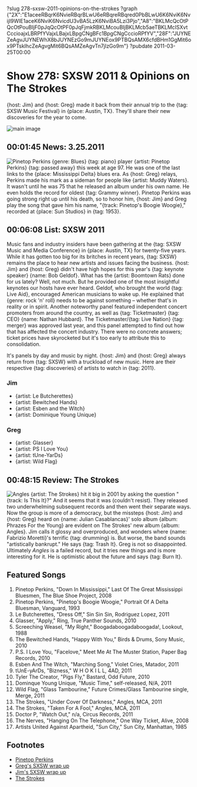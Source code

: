 ?slug 278-sxsw-2011-opinions-on-the-strokes
?graph {"2X":"E1aceeRBqrK6NvieRBqrBLwU6eRBqreRBqred0PbBLwU6K6NviK6NvijI9WIE1aceK6NviK6NvicdU3vBA5LzK6NviBA5Lzi3Pjo","A8":"BKLMcQcOtPQcOtPouBIjF0pJqQcOtPF0pJqFjmkRBKLMcouBIjBKLMcb5aeTBKLMcISXvtCccioajxLBRPfYVajxLBajxLBpgCNgBFc1BpgCNgCccioRPfYV","28F":"JUYNEZeAgvJUYNEWhX8bJUYNEzGo9mJUYNEox9PTBQsAMX6cfdBHm1GgMit6ox9PTskIhcZeAgvgMit6BQsAMZeAgvTn7jIzGo9m"}
?pubdate 2011-03-25T00:00

# Show 278: SXSW 2011 & Opinions on The Strokes 
{host: Jim} and {host: Greg} made it back from their annual trip to the {tag: SXSW Music Festival} in {place: Austin, TX}. They'll share their new discoveries for the year to come.

![main image](https://static.soundopinions.org/images/2011/sxsw.jpg)

## 00:01:45 News: 3.25.2011
![Pinetop Perkins](https://static.soundopinions.org/images/2011/pinetopperkins.jpg)
{genre: Blues} {tag: piano} player {artist: Pinetop Perkins} {tag: passed away} this week at age 97. He was one of the last links to the {place: Mississippi Delta} blues era. As {host: Greg} relays, Perkins made his mark as a sideman for people like {artist: Muddy Waters}. It wasn't until he was 75 that he released an album under his own name. He even holds the record for oldest {tag: Grammy winner}. Pinetop Perkins was going strong right up until his death, so to honor him, {host: Jim} and Greg play the song that gave him his name, "{track: Pinetop's Boogie Woogie}," recorded at {place: Sun Studios} in {tag: 1953}.

## 00:06:08 List: SXSW 2011
Music fans and industry insiders have been gathering at the {tag: SXSW Music and Media Conference} in {place: Austin, TX} for twenty-five years. While it has gotten too big for its britches in recent years, {tag: SXSW} remains the place to hear new artists and issues facing the business. {host: Jim} and {host: Greg} didn't have high hopes for this year's {tag: keynote speaker} {name: Bob Geldof}. What has the {artist: Boomtown Rats} done for us lately? Well, not much. But he provided one of the most insightful keynotes our hosts have ever heard. Geldof, who brought the world {tag: Live Aid}, encouraged American musicians to wake up. He explained that {genre: rock 'n' roll} needs to be against something – whether that's in reality or in spirit. Another noteworthy panel featured independent concert promoters from around the country, as well as {tag: Ticketmaster} {tag: CEO} {name: Nathan Hubbard}. The Ticketmaster/{tag: Live Nation} {tag: merger} was approved last year, and this panel attempted to find out how that has affected the concert industry. There were no concrete answers; ticket prices have skyrocketed but it's too early to attribute this to consolidation.

It's panels by day and music by night. {host: Jim} and {host: Greg} always return from {tag: SXSW} with a truckload of new music. Here are their respective {tag: discoveries} of artists to watch in {tag: 2011}.

### Jim
- {artist: Le Butcherettes}
- {artist: Bewitched Hands}
- {artist: Esben and the Witch}
- {artist: Dominique Young Unique}

### Greg
- {artist: Glasser}
- {artist: PS I Love You}
- {artist: tUne-YarDs}
- {artist: Wild Flag}

## 00:48:15 Review: The Strokes
![Angles](https://static.soundopinions.org/assets/278/28F0.jpg)
{artist: The Strokes} hit it big in 2001 by asking the question "{track: Is This It}?" And it seems that it was (couldn't resist). They released two underwhelming subsequent records and then went their separate ways. Now the group is more of a democracy, but the missteps {host: Jim} and {host: Greg} heard on {name: Julian Casablancas}' solo album {album: Phrazes For the Young} are evident on The Strokes' new album {album: Angles}. Jim calls it glossy and overproduced, and wonders where {name: Fabrizio Moretti}'s terrific {tag: drumming} is. But worse, the band sounds "artistically bankrupt." He says {tag: Trash It}. Greg is not so disappointed. Ultimately *Angles* is a failed record, but it tries new things and is more interesting for it. He is optimistic about the future and says {tag: Burn It}.


## Featured Songs
1. Pinetop Perkins, "Down In Mississippi," Last Of The Great Mississippi Bluesmen, The Blue Shoe Project, 2008
2. Pinetop Perkins, "Pinetop's Boogie Woogie," Portrait Of A Delta Bluesman, Vanguard, 1993
3. Le Butcherettes, "Dress Off," Sin Sin Sin, Rodriguez Lopez, 2011
4. Glasser, "Apply," Ring, True Panther Sounds, 2010
5. Screeching Weasel, "My Right," Boogadaboogadaboogada!, Lookout, 1988
6. The Bewitched Hands, "Happy With You," Birds & Drums, Sony Music, 2010
7. P.S. I Love You, "Facelove," Meet Me At The Muster Station, Paper Bag Records, 2010
8. Esben And The Witch, "Marching Song," Violet Cries, Matador, 2011
9. tUnE-yArDs, "Bizness," W H O K I L L, 4AD, 2011
10. Tyler The Creator, "Pigs Fly," Bastard, Odd Future, 2010
11. Dominque Young Unique, "Music Time," self-released, N/A, 2011
12. Wild Flag, "Glass Tambourine," Future Crimes/Glass Tambourine single, Merge, 2011
13. The Strokes, "Under Cover Of Darkness," Angles, MCA, 2011
14. The Strokes, "Taken For A Fool," Angles, MCA, 2011
15. Doctor P, "Watch Out," n/a, Circus Records, 2011
16. The Nerves, "Hanging On The Telephone," One Way Ticket, Alive, 2008
17. Artists United Against Apartheid, "Sun City," Sun City, Manhattan, 1985

## Footnotes
- [Pinetop Perkins](http://www.pinetopperkins.com/)
- [Greg's SXSW wrap up](http://articles.chicagotribune.com/2011-03-20/entertainment/sc-ent-0320-sxsw-20110320_1_bands-mary-timony-new-guitar-hero)
- [Jim's SXSW wrap up](http://www.wbez.org/blog/jim-derogatis/2011-03-20/sxsw-2011-saturday-night%E2%80%94and-that%E2%80%99s-wrap-83987)
- [The Strokes](http://www.thestrokes.com/us/home)
